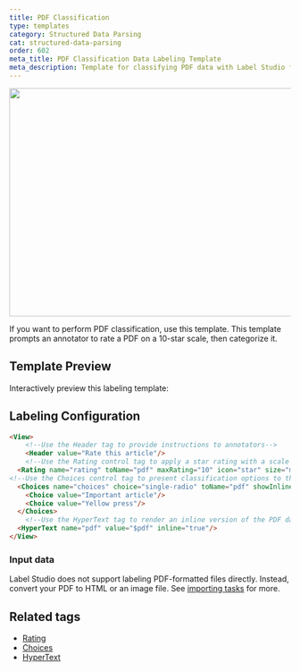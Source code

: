 ```yaml
---
title: PDF Classification
type: templates
category: Structured Data Parsing
cat: structured-data-parsing
order: 602
meta_title: PDF Classification Data Labeling Template
meta_description: Template for classifying PDF data with Label Studio for your machine learning and data science projects.
---
```


<img src="/images/templates/pdf-classification.png" alt="" class="gif-border" width="552px" height="408px" />

If you want to perform PDF classification, use this template. This template prompts an annotator to rate a PDF on a 10-star scale, then categorize it.

## Template Preview

Interactively preview this labeling template:

<div id="main-preview"></div>

## Labeling Configuration

```html
<View>
    <!--Use the Header tag to provide instructions to annotators-->
    <Header value="Rate this article"/>
    <!--Use the Rating control tag to apply a star rating with a scale of 10 to the pdf-->
  <Rating name="rating" toName="pdf" maxRating="10" icon="star" size="medium" />
<!--Use the Choices control tag to present classification options to the annotator-->
  <Choices name="choices" choice="single-radio" toName="pdf" showInline="true">
    <Choice value="Important article"/>
    <Choice value="Yellow press"/>
  </Choices>
    <!--Use the HyperText tag to render an inline version of the PDF data-->
  <HyperText name="pdf" value="$pdf" inline="true"/>
</View>
```

### Input data

Label Studio does not support labeling PDF-formatted files directly. Instead, convert your PDF to HTML or an image file. See [importing tasks](/guide/tasks.html) for more.  

## Related tags
- [Rating](/tags/rating.html)
- [Choices](/tags/choices.html)
- [HyperText](/tags/hypertext.html)
